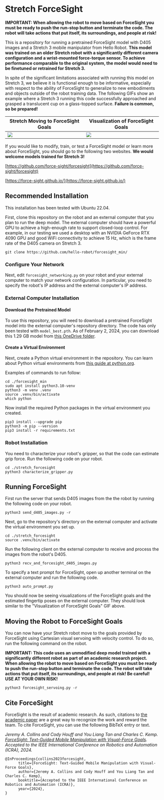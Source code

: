 # Stretch ForceSight

**IMPORTANT:  When allowing the robot to move based on ForceSight you must be ready to push the run-stop button and terminate the code. The robot will take actions that put itself, its surroundings, and people at risk!**

This is a repository for running a pretrained ForceSight model with D405 images and a Stretch 3 mobile manipulator from Hello Robot. **This model was trained on an older Stretch robot with a significantly different camera configuration and a wrist-mounted force-torque sensor. To achieve performance comparable to the original system, the model would need to be finetuned or retrained for Stretch 3.** 

In spite of the significant limitations associated with running this model on Stretch 3, we believe it is functional enough to be informative, especially with respect to the ability of ForceSight to generalize to new embodiments and objects outside of the robot training data. The following GIFs show an example where a Stretch 3 running this code successfully approached and grasped a translucent cup on a glass-topped surface. **Failure is common, so be prepared!**

| Stretch Moving to ForceSight Goals | Visualization of ForceSight Goals |
| -------------------------- | ---------------------- |
| ![](/gifs/forcesight_cup.gif) | ![](/gifs/forcesight_cup_stretch_view.gif) |

If you would like to modify, train, or test a ForceSight model or learn more about ForceSight, you should go to the following two websites. **We would welcome models trained for Stretch 3!**

[https://github.com/force-sight/forcesight](https://github.com/force-sight/forcesight)

[https://force-sight.github.io/](https://force-sight.github.io/)

## Recommended Installation

This installation has been tested with Ubuntu 22.04.

First, clone this repository on the robot and an external computer that you plan to run the deep model. The external computer should have a powerful GPU to achieve a high-enough rate to support closed-loop control. For example, in our testing we used a desktop with an NVIDIA GeForce RTX 4090 GPU and good WiFi connectivity to achieve 15 Hz, which is the frame rate of the D405 camera on Stretch 3. 

```
git clone https://github.com/hello-robot/forcesight_min/
```

### Configure Your Network

Next, edit `forcesight_networking.py` on your robot and your external computer to match your network configuration. In particular, you need to specify the robot's IP address and the external computer's IP address.

### External Computer Installation

#### Download the Pretrained Model

To use this repository, you will need to download a pretrained ForceSight model into the external computer's repository directory. The code has only been tested with `model_best.pth`. As of February 2, 2024, you can download this 1.29 GB model from [this OneDrive folder](https://onedrive.live.com/?authkey=%21ALvdUAiUg4s8LPY&id=79F9A071FA899B37%2179715&cid=79F9A071FA899B37).

#### Create a Virtual Environment

Next, create a Python virtual environment in the repository. You can learn about Python virtual environments from [this guide at python.org](https://packaging.python.org/en/latest/guides/installing-using-pip-and-virtual-environments/).

Examples of commands to run follow: 

```
cd ./forcesight_min
sudo apt install python3.10-venv
python3 -m venv .venv
source .venv/bin/activate
which python
```

Now install the required Python packages in the virtual environment you created.

```
pip3 install --upgrade pip
python3 -m pip --version
pip3 install -r requirements.txt
```

### Robot Installation

You need to characterize your robot's gripper, so that the code can estimate grip force. Run the following code on your robot. 

```
cd ./stretch_forcesight
python3 characterize_gripper.py
```

## Running ForceSight

First run the server that sends D405 images from the the robot by running the following code on your robot. 

```
python3 send_d405_images.py -r
```

Next, go to the repository's directory on the external computer and activate the virtual environment you set up. 

```
cd ./stretch_forcesight
source .venv/bin/activate
```

Run the following client on the external computer to receive and process the images from the robot's D405. 

```
python3 recv_and_forcesight_d405_images.py 
```

To specify a text prompt for ForceSight,  open up another terminal on the external computer and run the following code.

```
python3 auto_prompt.py
```

You should now be seeing visualizations of the ForceSight goals and the estimated fingertip poses on the external computer. They should look similar to the "Visualization of ForceSight Goals" GIF above.

## Moving the Robot to ForceSight Goals

You can now have your Stretch robot move to the goals provided by ForceSight using Cartesian visual servoing with velocity control. To do so, run the following command on the robot.

**IMPORTANT: This code uses an unmodified deep model trained with a significantly different robot as part of an academic research project.  When allowing the robot to move based on ForceSight you must be ready to push the run-stop button and terminate the code. The robot will take actions that put itself, its surroundings, and people at risk! Be careful! USE AT YOUR OWN RISK!**

```
python3 forcesight_servoing.py -r
```


## Cite ForceSight

ForceSight is the result of academic research. As such, citations to [the academic paper](https://arxiv.org/abs/2309.12312) are a great way to recognize the work and reward the team. To cite ForceSight, you can use the following BibTeX entry or text.

*Jeremy A. Collins and Cody Houff and You Liang Tan and Charles C. Kemp. [ForceSight: Text-Guided Mobile Manipulation with Visual-Force Goals](https://arxiv.org/abs/2309.12312). Accepted to the IEEE International Conference on Robotics and Automation (ICRA), 2024.*


```
@InProceedings{collins2023forcesight,
      title={ForceSight: Text-Guided Mobile Manipulation with Visual-Force Goals}, 
      author={Jeremy A. Collins and Cody Houff and You Liang Tan and Charles C. Kemp},
      booktitle={Accepted to the IEEE International Conference on Robotics and Automation (ICRA)},  
      year={2024},
}
```
